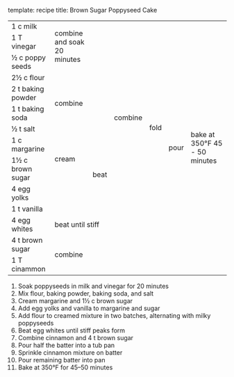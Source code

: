 template: recipe
title: Brown Sugar Poppyseed Cake

<table>
<tr>
  <td>1 c milk</td>
  <td rowspan="3">combine and soak<br>20 minutes</td>
  <td rowspan="7" class="righthide">&nbsp;</td>
  <td rowspan="11">combine</td>
  <td rowspan="12">fold</td>
  <td rowspan="14">pour</td>
     <td rowspan="14">bake at 350&deg;F 45 - 50 minutes</td>
</tr>
<tr>
  <td>1 T vinegar</td>
</tr>
<tr>
  <td>&#189; c poppy seeds</td>
</tr>
<tr>
  <td>2&#189; c flour</td>
  <td rowspan="4">combine</td>
</tr>
<tr>
  <td>2 t baking powder</td>
</tr>
<tr>
  <td>1 t baking soda</td>
</tr>
<tr>
  <td>&#189 t salt</td>
</tr>
<tr>
  <td>1 c margarine</td>
  <td rowspan="2">cream</td>
  <td rowspan="4">beat</td>
</tr>
<tr>
  <td>1&#189; c brown sugar</td>
</tr>
<tr>
  <td>4 egg yolks</td>
  <td rowspan="2" class="toprighthide">&nbsp;</td>
</tr>
<tr>
  <td>1 t vanilla</td>
</tr>
<tr>
  <td>4 egg whites</td>
  <td colspan="3">beat until stiff</td>
</tr>
<tr>
  <td>4 t brown sugar</td>
  <td rowspan="2" colspan="4">combine</td>
</tr>
<tr>
  <td>1 T cinammon</td>
</tr>
</table>

<ol>
<li>Soak poppyseeds in milk and vinegar for 20 minutes</li>
<li>Mix flour, baking powder, baking soda, and salt
<li>Cream margarine and 1&#189; c brown sugar</li>
<li>Add egg yolks and vanilla to margarine and sugar</li>
<li>Add flour to creamed mixture in two batches, alternating with
milky poppyseeds</li>
<li>Beat egg whites until stiff peaks form</li>
<li>Combine cinnamon and 4 t brown sugar</li>
<li>Pour half the batter into a tub pan</li>
<li>Sprinkle cinnamon mixture on batter</li>
<li>Pour remaining batter into pan</li>
<li>Bake at 350&deg;F for 45&ndash;50 minutes</li>
</ol>
